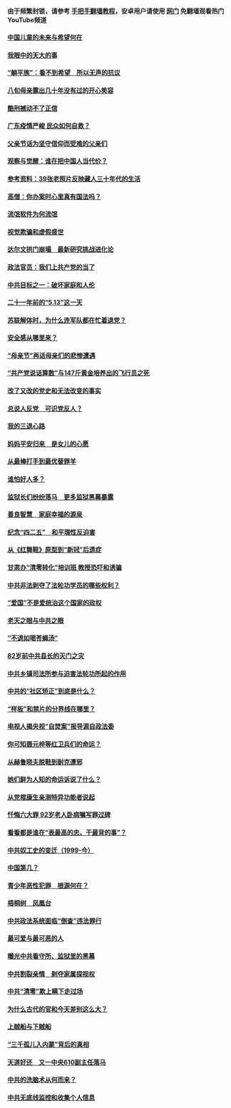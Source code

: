 #### 由于频繁封锁，请参考 [手把手翻墙教程](https://github.com/gfw-breaker/guides/wiki/)，安卓用户请使用 [网门](https://github.com/gfw-breaker/nogfw/blob/master/dl.md?t=07060301) 免翻墙观看热门YouTube频道 

#### [中国儿童的未来与希望何在](../pages/19/427680.md?t=07060301) 

#### [我眼中的天大的事](../pages/19/427619.md?t=07060301) 

#### [“躺平族”：看不到希望　所以无声的抗议](../pages/19/427464.md?t=07060301) 

#### [八旬母亲露出几十年没有过的开心笑容](../pages/19/427429.md?t=07060301) 

#### [酷刑撼动不了正信](../pages/19/427414.md?t=07060301) 

#### [广东疫情严峻 民众如何自救？](../pages/19/427311.md?t=07060301) 

#### [父亲节话为坚守信仰而受难的父亲们](../pages/19/427033.md?t=07060301) 

#### [观察与觉醒：谁在把中国人当代价？](../pages/19/426987.md?t=07060301) 

#### [参考资料：39张老照片反映藏人三十年代的生活](../pages/19/426471.md?t=07060301) 

#### [高僧：你办案时心里真有国法吗？](../pages/19/426530.md?t=07060301) 

#### [流氓软件为何流氓](../pages/19/426531.md?t=07060301) 

#### [视觉欺骗和虚假盛世](../pages/19/426443.md?t=07060301) 

#### [达尔文拱门崩塌　最新研究挑战进化论](../pages/19/426009.md?t=07060301) 

#### [政法官员：我们上共产党的当了](../pages/19/425351.md?t=07060301) 

#### [中共目标之一：破坏家庭和人伦](../pages/19/424454.md?t=07060301) 

#### [二十一年前的“5.13”这一天](../pages/19/424814.md?t=07060301) 

#### [苏联解体时，为什么连军队都在忙着退党？](../pages/19/424335.md?t=07060301) 

#### [安全感从哪里来？](../pages/19/424336.md?t=07060301) 

#### [“母亲节”再话母亲们的悲惨遭遇](../pages/19/424234.md?t=07060301) 

#### [“共产党说话算数”与147斤黄金培养出的飞行员之死](../pages/19/424115.md?t=07060301) 

#### [改了又改的党史和无法改变的事实](../pages/19/424037.md?t=07060301) 

#### [总说人反党　可识党反人？](../pages/19/423820.md?t=07060301) 

#### [我的三退心路](../pages/19/423876.md?t=07060301) 

#### [妈妈平安归来　是女儿的心愿](../pages/19/423947.md?t=07060301) 

#### [从最棒打手到最优替罪羊](../pages/19/423819.md?t=07060301) 

#### [谁怕好人多？](../pages/19/423774.md?t=07060301) 

#### [监狱长们纷纷落马　更多监狱黑幕暴露](../pages/19/423787.md?t=07060301) 

#### [善良智慧　家庭幸福的源泉](../pages/19/423632.md?t=07060301) 

#### [纪念“四二五”　和平理性反迫害](../pages/19/423660.md?t=07060301) 

#### [从《红舞鞋》原型到“新冠”后遗症](../pages/19/423509.md?t=07060301) 

#### [甘肃办“清零转化”培训班 教授恐吓和诱骗](../pages/19/423498.md?t=07060301) 

#### [中共非法剥夺了法轮功学员的哪些权利？](../pages/19/423392.md?t=07060301) 

#### [“爱国”不是爱统治这个国家的政权](../pages/19/423029.md?t=07060301) 

#### [老天之眼与中共之眼](../pages/19/423378.md?t=07060301) 

#### [“不退如喝苍蝇汤”](../pages/19/423287.md?t=07060301) 

#### [82岁前中共县长的灭门之灾](../pages/19/423055.md?t=07060301) 

#### [中共乡镇司法所参与迫害法轮功所起的作用](../pages/19/423064.md?t=07060301) 

#### [中共的“社区矫正”到底是什么？](../pages/19/422870.md?t=07060301) 

#### [“样板”和禁片的分界线在哪里？](../pages/19/422704.md?t=07060301) 

#### [电视人揭央视“自焚案”报导源自政法委](../pages/19/422770.md?t=07060301) 

#### [你可知聂元梓等红卫兵们的命运？](../pages/19/422848.md?t=07060301) 

#### [从赫鲁晓夫脱鞋到耐克遭邪](../pages/19/422826.md?t=07060301) 

#### [她们鲜为人知的命运诉说了什么？](../pages/19/422754.md?t=07060301) 

#### [从党棍康生亲测特异功能者说起](../pages/19/422657.md?t=07060301) 

#### [忏悔六大罪 92岁老人卧病嘱写罪过碑](../pages/19/422750.md?t=07060301) 

#### [看看都是谁在“表最高的忠、干最背的事”？](../pages/19/422703.md?t=07060301) 

#### [中共奴工史的变迁（1999-今）](../pages/19/422656.md?t=07060301) 

#### [中国第几？](../pages/19/422496.md?t=07060301) 

#### [青少年恶性犯罪　根源何在？](../pages/19/422449.md?t=07060301) 

#### [梧桐树　凤凰台](../pages/19/422442.md?t=07060301) 

#### [中共政法系统面临“倒查”违法罪行](../pages/19/422497.md?t=07060301) 

#### [最可爱与最可恶的人](../pages/19/422448.md?t=07060301) 

#### [曝光中共看守所、监狱里的黑幕](../pages/19/422390.md?t=07060301) 

#### [中共割裂亲情　剥夺家属探视权](../pages/19/422364.md?t=07060301) 

#### [中共“清零”欺上瞒下走过场](../pages/19/422306.md?t=07060301) 

#### [为什么古代的官和今天差别这么大？](../pages/19/422228.md?t=07060301) 

#### [上贼船与下贼船](../pages/19/422276.md?t=07060301) 

#### [“三千孤儿入内蒙”背后的真相](../pages/19/422229.md?t=07060301) 

#### [天道好还　又一中央610副主任落马](../pages/19/422155.md?t=07060301) 

#### [中共的洗脑术从何而来？](../pages/19/422154.md?t=07060301) 

#### [中共无底线监控和收集个人信息](../pages/19/422039.md?t=07060301) 

